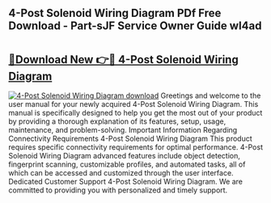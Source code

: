 ## 4-Post Solenoid Wiring Diagram PDf Free Download - Part-sJF Service Owner Guide wI4ad

# <h2><a href="http://dfs3bs.blite.top/?on=4-Post+Solenoid+Wiring+Diagram">🔗Download New 👉🔴 4-Post Solenoid Wiring Diagram</a></h2>

[![4-Post Solenoid Wiring Diagram download](https://i.imgur.com/lujVjoI.png)](http://dfs3bs.blite.top/?on=4-Post+Solenoid+Wiring+Diagram)
Greetings and welcome to the user manual for your newly acquired 4-Post Solenoid Wiring Diagram. This manual is specifically designed to help you get the most out of your product by providing a thorough explanation of its features, setup, usage, maintenance, and problem-solving. Important Information Regarding Connectivity Requirements 4-Post Solenoid Wiring Diagram This product requires specific connectivity requirements for optimal performance. 4-Post Solenoid Wiring Diagram advanced features include object detection, fingerprint scanning, customizable profiles, and automated tasks, all of which can be accessed and customized through the user interface. Dedicated Customer Support 4-Post Solenoid Wiring Diagram. We are committed to providing you with personalized and timely support.
